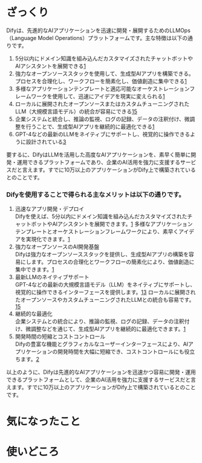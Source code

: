 # ざっくり

Difyは、先進的なAIアプリケーションを迅速に開発・展開するためのLLMOps（Language Model Operations）プラットフォームです。主な特徴は以下の通りです。

1. 5分以内にドメイン知識を組み込んだカスタマイズされたチャットボットやAIアシスタントを展開できる[1](https://dify.ai/jp)
2. 強力なオープンソーススタックを使用して、生成型AIアプリを構築できる。プロセスを合理化し、ワークフローを簡素化し、価値創造に集中できる[1](https://dify.ai/jp)
3. 多様なアプリケーションテンプレートと適応可能なオーケストレーションフレームワークを使用して、迅速にアイデアを現実に変えられる[1](https://dify.ai/jp)
4. ローカルに展開されたオープンソースまたはカスタムチューニングされたLLM（大規模言語モデル）の統合が容易にできる[1](https://dify.ai/jp)[5](https://www.nikkei.com/article/DGXZQOUC3185E0R31C23A0000000/)
5. 企業システムと統合し、推論の監視、ログの記録、データの注釈付け、微調整を行うことで、生成型AIアプリを継続的に最適化できる[1](https://dify.ai/jp)
6. GPT-4などの最新のLLMをネイティブにサポートし、視覚的に操作できるように設計されている[3](https://romptn.com/tool/2425)

要するに、DifyはLLMを活用した高度なAIアプリケーションを、素早く簡単に開発・運用できるプラットフォームであり、企業のAI活用を強力に支援するサービスだと言えます。すでに10万以上のアプリケーションがDify上で構築されているとのことです。

### Difyを使用することで得られる主なメリットは以下の通りです。

1. 迅速なアプリ開発・デプロイ  
    Difyを使えば、5分以内にドメイン知識を組み込んだカスタマイズされたチャットボットやAIアシスタントを展開できます。[1](https://romptn.com/tool/2425) 多様なアプリケーションテンプレートとオーケストレーションフレームワークにより、素早くアイデアを実現化できます。[1](https://romptn.com/tool/2425)
2. 強力なオープンソースのAI開発基盤  
    Difyは強力なオープンソーススタックを提供し、生成型AIアプリの構築を容易にします。プロセスの合理化とワークフローの簡素化により、価値創造に集中できます。[1](https://romptn.com/tool/2425)
3. 最新LLMのネイティブサポート  
    GPT-4などの最新の大規模言語モデル（LLM）をネイティブにサポートし、視覚的に操作できるインターフェースを提供します。[1](https://romptn.com/tool/2425)[3](https://www.for-it.co.jp/mediverse/cryptocurrency/defy-defy/) ローカルに展開されたオープンソースやカスタムチューニングされたLLMとの統合も容易です。[1](https://romptn.com/tool/2425)[5](https://stella-international.co.jp/media/defy/)
4. 継続的な最適化  
    企業システムとの統合により、推論の監視、ログの記録、データの注釈付け、微調整などを通じて、生成型AIアプリを継続的に最適化できます。[1](https://romptn.com/tool/2425)
5. 開発時間の短縮とコストコントロール  
    Difyの豊富な機能とグラフィカルなユーザーインターフェースにより、AIアプリケーションの開発時間を大幅に短縮でき、コストコントロールにも役立ちます。[2](https://ai.cryptobk.jp/aiservices/47864336/detail)

以上のように、Difyは先進的なAIアプリケーションを迅速かつ容易に開発・運用できるプラットフォームとして、企業のAI活用を強力に支援するサービスだと言えます。すでに10万以上のアプリケーションがDify上で構築されているとのことです。
# 気になったこと


# 使いどころ
